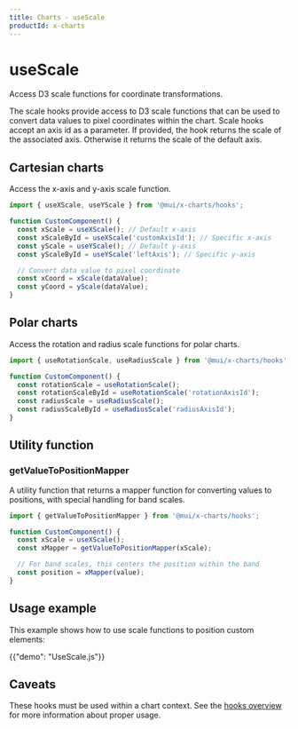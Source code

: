 ```yaml
---
title: Charts - useScale
productId: x-charts
---
```


# useScale

<p class="description">Access D3 scale functions for coordinate transformations.</p>

The scale hooks provide access to D3 scale functions that can be used to convert data values to pixel coordinates within the chart.
Scale hooks accept an axis id as a parameter.
If provided, the hook returns the scale of the associated axis.
Otherwise it returns the scale of the default axis.

## Cartesian charts

Access the x-axis and y-axis scale function.

```js
import { useXScale, useYScale } from '@mui/x-charts/hooks';

function CustomComponent() {
  const xScale = useXScale(); // Default x-axis
  const xScaleById = useXScale('customAxisId'); // Specific x-axis
  const yScale = useYScale(); // Default y-axis
  const yScaleById = useYScale('leftAxis'); // Specific y-axis

  // Convert data value to pixel coordinate
  const xCoord = xScale(dataValue);
  const yCoord = yScale(dataValue);
}
```

## Polar charts

Access the rotation and radius scale functions for polar charts.

```js
import { useRotationScale, useRadiusScale } from '@mui/x-charts/hooks';

function CustomComponent() {
  const rotationScale = useRotationScale();
  const rotationScaleById = useRotationScale('rotationAxisId');
  const radiusScale = useRadiusScale();
  const radiusScaleById = useRadiusScale('radiusAxisId');
}
```

## Utility function

### getValueToPositionMapper

A utility function that returns a mapper function for converting values to positions, with special handling for band scales.

```js
import { getValueToPositionMapper } from '@mui/x-charts/hooks';

function CustomComponent() {
  const xScale = useXScale();
  const xMapper = getValueToPositionMapper(xScale);

  // For band scales, this centers the position within the band
  const position = xMapper(value);
}
```

## Usage example

This example shows how to use scale functions to position custom elements:

{{"demo": "UseScale.js"}}

## Caveats

These hooks must be used within a chart context. See the [hooks overview](/x/react-charts/hooks/) for more information about proper usage.
